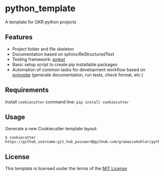 # python_template

A template for GKR python projects

## Features

* Project folder and file skeleton
* Documentation based on sphinx/ReStructuredText
* Testing framework: [pytest]()
* Basic setup script to create pip installable packages
* Automation of common tasks for development workflow based on [pyinvoke]() (generate documentation, run tests, check format, etc.)

## Requirements

Install `cookiecutter` command line: `pip install cookiecutter`    

## Usage

Generate a new Cookiecutter template layout:
```
$ cookiecutter https://github_username:git_hub_password@github.com/gramaziokohler/python_template.git
```

## License

This template is licensed under the terms of the [MIT License](/LICENSE)
